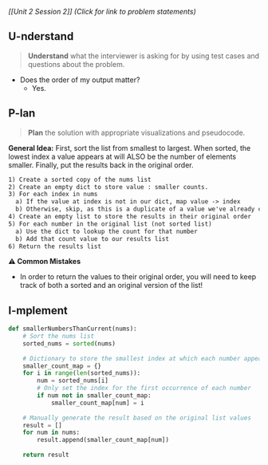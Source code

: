 *[[Unit 2 Session 2]] (Click for link to problem statements)*

## U-nderstand
 
> **Understand** what the interviewer is asking for by using test cases and questions about the problem.

- Does the order of my output matter?
  - Yes.

## P-lan

> **Plan** the solution with appropriate visualizations and pseudocode.

**General Idea:** First, sort the list from smallest to largest.  When sorted, the lowest index a value appears at will ALSO be the number of elements smaller.  Finally, put the results back in the original order.

```markdown
1) Create a sorted copy of the nums list
2) Create an empty dict to store value : smaller counts.
3) For each index in nums
  a) If the value at index is not in our dict, map value -> index
  b) Otherwise, skip, as this is a duplicate of a value we've already checked
4) Create an empty list to store the results in their original order
5) For each number in the original list (not sorted list)
  a) Use the dict to lookup the count for that number
  b) Add that count value to our results list
6) Return the results list
```

**⚠️ Common Mistakes**

- In order to return the values to their original order, you will need to keep track of both a sorted and an original version of the list!

## I-mplement

```python
def smallerNumbersThanCurrent(nums):
    # Sort the nums list
    sorted_nums = sorted(nums)
    
    # Dictionary to store the smallest index at which each number appears
    smaller_count_map = {}
    for i in range(len(sorted_nums)):
        num = sorted_nums[i]
        # Only set the index for the first occurrence of each number
        if num not in smaller_count_map:
            smaller_count_map[num] = i
    
    # Manually generate the result based on the original list values
    result = []
    for num in nums:
        result.append(smaller_count_map[num])
    
    return result
```